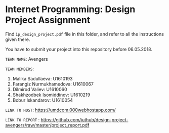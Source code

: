 # Internet Programming: Design Project Assignment

Find `ip_design_project.pdf` file in this folder, and refer to all the instructions given there. 

You have to submit your project into this repository before 06.05.2018.

`TEAM NAME`: Avengers

`TEAM MEMBERS`:
1) Malika Sadullaeva: U1610193
2) Farangiz Nurmukhamedova: U1610067
3) Dilmirod Valiev: U1610060
4) Shakhzodbek Isomiddinov: U1610219
5) Bobur Iskandarov: U1610054

`LINK TO HOST`: https://umdcom.000webhostapp.com/

`LINK TO REPORT` : https://github.com/iuthub/design-project-avengers/raw/master/project_report.pdf
